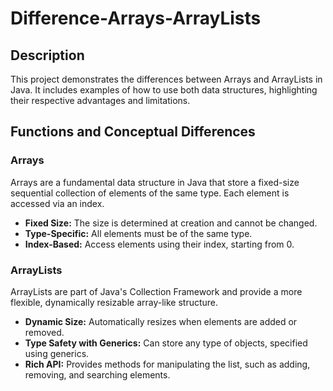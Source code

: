 # Difference-Arrays-ArrayLists

## Description
This project demonstrates the differences between Arrays and ArrayLists in Java. It includes examples of how to use both data structures, highlighting their respective advantages and limitations.

## Functions and Conceptual Differences

### Arrays
Arrays are a fundamental data structure in Java that store a fixed-size sequential collection of elements of the same type. Each element is accessed via an index.

- **Fixed Size:** The size is determined at creation and cannot be changed.
- **Type-Specific:** All elements must be of the same type.
- **Index-Based:** Access elements using their index, starting from 0.

### ArrayLists
ArrayLists are part of Java's Collection Framework and provide a more flexible, dynamically resizable array-like structure.

- **Dynamic Size:** Automatically resizes when elements are added or removed.
- **Type Safety with Generics:** Can store any type of objects, specified using generics.
- **Rich API:** Provides methods for manipulating the list, such as adding, removing, and searching elements.


